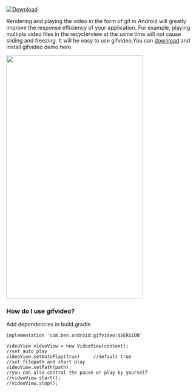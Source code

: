 [ ![Download](https://api.bintray.com/packages/zhangchuan622/maven/gifvideo/images/download.svg?version=0.3.1) ](https://bintray.com/zhangchuan622/maven/gifvideo/0.3.1/link)

Rendering and playing the video in the form of gif in Android will greatly improve the response efficiency of your application. For example, playing multiple video files in the recyclerview at the same time will not cause sliding and freezing. It will be easy to use gifvideo.You can [download](https://github.com/ben622/GifVideo/releases) and install gifvideo demo here

<img src="./screenshots/SVID_20201211_150841_1.gif" width="360px" height="640px"/>

### How do I use gifvideo?
Add dependencies in build.gradle

```
implementation 'com.ben.android:gifvideo:$VERSION'
```

```
VideoView videoView = new VideoView(context);
//set auto play
videoView.setAutoPlay(true)     //default true
//set filepath and start play
videoView.setPath(path);
//you can also control the pause or play by yourself
//videoView.start();
//videoView.stop();

```